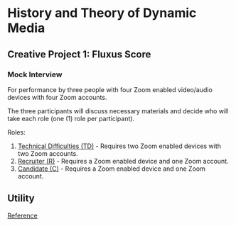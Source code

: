 # History and Theory of Dynamic Media

## Creative Project 1: Fluxus Score

### Mock Interview

For performance by three people with four Zoom enabled video/audio devices with four Zoom accounts.

The three participants will discuss necessary materials and decide who will take each role (one (1) role per participant).

Roles:
1. [Technical Difficulties (TD)](./technical_difficulties.html) - Requires two Zoom enabled devices with two Zoom accounts.
2. [Recruiter (R)](./recruiter.html) - Requires a Zoom enabled device and one Zoom account.
3. [Candidate (C)](./candidate.html) - Requires a Zoom enabled device and one Zoom account.

## Utility

[Reference](./index_old.html)